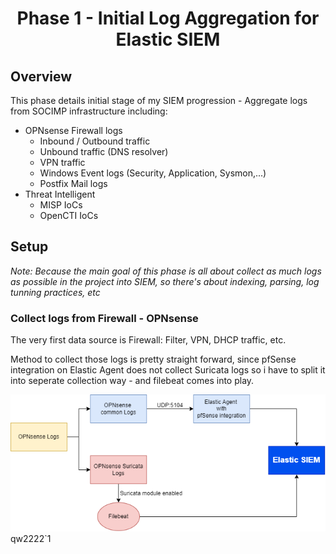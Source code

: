 <h1 align="center">
Phase 1 - Initial Log Aggregation for Elastic SIEM
</h1>

## Overview
This phase details initial stage of my SIEM progression - Aggregate logs from SOCIMP infrastructure including: 
- OPNsense Firewall logs
    - Inbound / Outbound traffic
    - Unbound traffic (DNS resolver)
    - VPN traffic
    - Windows Event logs (Security, Application, Sysmon,...)
    - Postfix Mail logs
- Threat Intelligent
    - MISP IoCs 
    - OpenCTI IoCs

## Setup
*Note: Because the main goal of this phase is all about collect as much logs as possible in the project into SIEM, so there's about indexing, parsing, log tunning practices, etc*

### Collect logs from Firewall - OPNsense
The very first data source is Firewall: Filter, VPN, DHCP traffic, etc. 

Method to collect those logs is pretty straight forward, since pfSense integration on Elastic Agent does not collect Suricata logs so i have to split it into seperate collection way - and filebeat comes into play.

![siem1](/images/elasticsiem/firewalllog.png)qw2222`1
